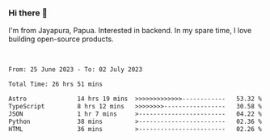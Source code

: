 ### Hi there 👋

I'm from Jayapura, Papua. Interested in backend. In my spare time, I love building open-source products.

<br>

 
 <!--START_SECTION:waka-->

```txt
From: 25 June 2023 - To: 02 July 2023

Total Time: 26 hrs 51 mins

Astro              14 hrs 19 mins  >>>>>>>>>>>>>------------   53.32 %
TypeScript         8 hrs 12 mins   >>>>>>>>-----------------   30.58 %
JSON               1 hr 7 mins     >------------------------   04.22 %
Python             38 mins         >------------------------   02.36 %
HTML               36 mins         >------------------------   02.26 %
```

<!--END_SECTION:waka-->
